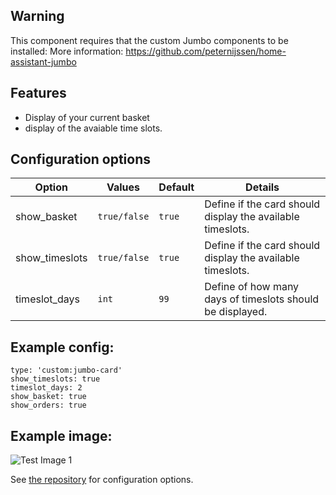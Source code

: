 ## Warning
This component requires that the custom Jumbo components to be installed:
More information: https://github.com/peternijssen/home-assistant-jumbo

## Features

* Display of your current basket
* display of the avaiable time slots.

## Configuration options
Option          | Values        | Default   | Details
--              | -             | -         | -
show_basket | `true/false` | `true` | Define if the card should display the available timeslots.
show_timeslots | `true/false` | `true` | Define if the card should display the available timeslots.
timeslot_days | `int` | `99` | Define of how many days of timeslots should be displayed.


## Example config:

```title: Jumbo card
type: 'custom:jumbo-card'
show_timeslots: true
timeslot_days: 2
show_basket: true
show_orders: true
```

## Example image:
![Test Image 1](https://github.com/Voxxie/lovelace-jumbo-card/blob/master/images/Examplecard.png)



See <a href="https://github.com/voxxie/home-assistant-jumbo-card" target="_blank">the repository</a> for configuration options.
